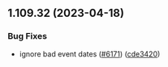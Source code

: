 ## 1.109.32 (2023-04-18)


### Bug Fixes

* ignore bad event dates ([#6171](https://github.com/EddieHubCommunity/LinkFree/issues/6171)) ([cde3420](https://github.com/EddieHubCommunity/LinkFree/commit/cde34208dc347b6a6a163b6296d6050acf8659bd))



